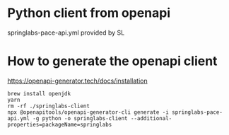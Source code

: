 # Python client from openapi

springlabs-pace-api.yml provided by SL

# How to generate the openapi client
https://openapi-generator.tech/docs/installation

```
brew install openjdk
yarn
rm -rf ./springlabs-client
npx @openapitools/openapi-generator-cli generate -i springlabs-pace-api.yml -g python -o springlabs-client --additional-properties=packageName=springlabs
```
